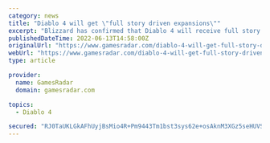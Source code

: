 ```yaml
---
category: news
title: "Diablo 4 will get \"full story driven expansions\""
excerpt: "Blizzard has confirmed that Diablo 4 will receive full story expansions as DLC after launch. \"To be clear, D4 is a full price game built for PC/PS/Xbox audiences,\" franchise GM Rod Fergusson says in a ..."
publishedDateTime: 2022-06-13T14:58:00Z
originalUrl: "https://www.gamesradar.com/diablo-4-will-get-full-story-driven-expansions/"
webUrl: "https://www.gamesradar.com/diablo-4-will-get-full-story-driven-expansions/"
type: article

provider:
  name: GamesRadar
  domain: gamesradar.com

topics:
  - Diablo 4

secured: "RJ0TaUKLGkAFhUyjBsMio4R+Pm9443Tm1bst3sys62e+osAknM3XGz5seHUVS+rOC5T7swbGSk8C1lRsUaoSa4CYujFVKxsj55Sm3csmyw/gLMd5A70GNQMTe5Uwo324rl/LoTUv3DoF+psbvHXKMvsgFxbPtGleCLDmuHyXEjLl0uR/7LK1ZJs8/hiRjx6Pt6urYZ/+aG9IPDeesIT0avNTbV75biyzC3u6hUDACrPraUyvHlsRDm663SlZuuESndFFl+6VFF4/hwK+jQiBOxIWAMfUWYX/gGQiErxD45rBx1GntbmDuoLqZ9QcaZvTSM05zqHqY7iN+05zaj+88ocXxzYfnvkl3vSfCEoqrLg=;3NBytpQ5vRM6vcE07ZSjTg=="
---
```


